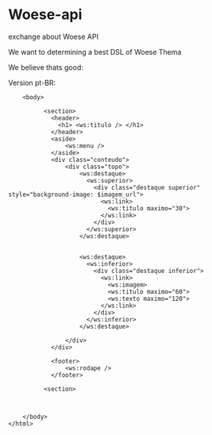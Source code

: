Woese-api
=========

exchange about Woese API


We want to determining a best DSL of Woese Thema

We believe thats good:

Version pt-BR:

  <html>
		<head>
		  <title><woese:titulo /></title>
		</head>
		
		<body>

			  <section>
			    <header>
			      <h1> <ws:titulo /> </h1>
			    </header>
			    <aside>
					<ws:menu />
				</aside>
				<div class="conteudo">
					<div class="topo">
						<ws:destaque>
						  <ws:superior>
						    <div class="destaque superior" style="background-image: $imagem_url">
							  <ws:link>
							    <ws:titulo maximo="30">
							  </ws:link>
							</div>
						  </ws:superior>
						</ws:destaque>
						
						
						<ws:destaque>
						  <ws:inferior>
						    <div class="destaque inferior">
							  <ws:link>
						        <ws:imagem>
							    <ws:titulo maximo="60">
							    <ws:texto maximo="120">
							  </ws:link>
							</div>
						  </ws:inferior>
						</ws:destaque>
						
					</div>
				</div>
				
			  	<footer>
					<ws:rodape />
				</footer>
				
			  <section>	  
    
   

		</body>
	</html>